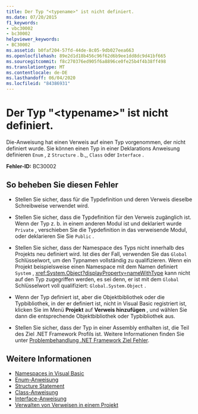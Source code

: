 ```yaml
---
title: Der Typ "<typename>" ist nicht definiert.
ms.date: 07/20/2015
f1_keywords:
- vbc30002
- bc30002
helpviewer_keywords:
- BC30002
ms.assetid: b0faf204-57fd-44de-8c05-9db027eea663
ms.openlocfilehash: 89e2d1d18b456c96f62d6b9ee1dd8dc9d41bf665
ms.sourcegitcommit: f8c270376ed905f6a8896ce0fe25b4f4b38ff498
ms.translationtype: MT
ms.contentlocale: de-DE
ms.lasthandoff: 06/04/2020
ms.locfileid: "84386931"
---
```

# <a name="type-typename-is-not-defined"></a>Der Typ "\<typename>" ist nicht definiert.
Die-Anweisung hat einen Verweis auf einen Typ vorgenommen, der nicht definiert wurde. Sie können einen Typ in einer Deklarations Anweisung definieren `Enum` , z `Structure` . b.,, `Class` oder `Interface` .  
  
 **Fehler-ID:** BC30002  
  
## <a name="to-correct-this-error"></a>So beheben Sie diesen Fehler  
  
- Stellen Sie sicher, dass für die Typdefinition und deren Verweis dieselbe Schreibweise verwendet wird.  
  
- Stellen Sie sicher, dass die Typdefinition für den Verweis zugänglich ist. Wenn der Typ z. b. in einem anderen Modul ist und deklariert wurde `Private` , verschieben Sie die Typdefinition in das verweisende Modul, oder deklarieren Sie Sie `Public` .  
  
- Stellen Sie sicher, dass der Namespace des Typs nicht innerhalb des Projekts neu definiert wird. Ist dies der Fall, verwenden Sie das `Global` Schlüsselwort, um den Typnamen vollständig zu qualifizieren. Wenn ein Projekt beispielsweise einen Namespace mit dem Namen definiert `System` , <xref:System.Object?displayProperty=nameWithType> kann nicht auf den Typ zugegriffen werden, es sei denn, er ist mit dem `Global` Schlüsselwort voll qualifiziert: `Global.System.Object` .  
  
- Wenn der Typ definiert ist, aber die Objektbibliothek oder die Typbibliothek, in der er definiert ist, nicht in Visual Basic registriert ist, klicken Sie im Menü **Projekt** auf **Verweis hinzufügen** , und wählen Sie dann die entsprechende Objektbibliothek oder Typbibliothek aus.  
  
- Stellen Sie sicher, dass der Typ in einer Assembly enthalten ist, die Teil des Ziel .NET Framework Profils ist. Weitere Informationen finden Sie unter [Problembehandlung .NET Framework Ziel Fehler](/visualstudio/msbuild/troubleshooting-dotnet-framework-targeting-errors).  
  
## <a name="see-also"></a>Weitere Informationen

- [Namespaces in Visual Basic](../../programming-guide/program-structure/namespaces.md)
- [Enum-Anweisung](../statements/enum-statement.md)
- [Structure Statement](../statements/structure-statement.md)
- [Class-Anweisung](../statements/class-statement.md)
- [Interface-Anweisung](../statements/interface-statement.md)
- [Verwalten von Verweisen in einem Projekt](/visualstudio/ide/managing-references-in-a-project)
